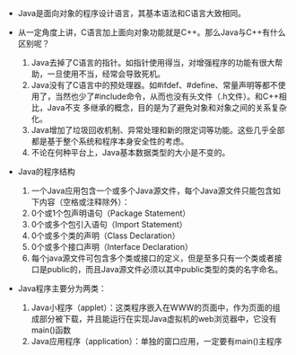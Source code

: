- Java是面向对象的程序设计语言，其基本语法和C语言大致相同。
- 从一定角度上讲，C语言加上面向对象功能就是C++。那么Java与C++有什么区别呢？
    1. Java去掉了C语言的指针。如指针使用得当，对增强程序的功能有很大帮助，一旦使用不当，经常会导致死机。
    1. Java没有了C语言中的预处理器。如#ifdef、#define、常量声明等都不使用了，当然也少了#include命令，从而也没有头文件（.h文件）。和C++相比，Java不支
    多继承的概念，目的是为了避免对象和对象之间的关系复杂化。
    1. Java增加了垃圾回收机制、异常处理和新的限定词等功能。这些几乎全部都是基于整个系统和程序本身安全性的考虑。
    1. 不论在何种平台上，Java基本数据类型的大小是不变的。

- Java的程序结构
    1. 一个Java应用包含一个或多个Java源文件，每个Java源文件只能包含如下内容（空格或注释除外）：
    1. 0个或1个包声明语句（Package Statement）
    1. 0个或多个包引入语句（Import Statement）
    1. 0个或多个类的声明（Class Declaration）
    1. 0个或多个接口声明（Interface Declaration）
    1. 每个java源文件可包含多个类或接口的定义，但是至多只有一个类或者接口是public的，而且Java源文件必须以其中public类型的类的名字命名。

- Java程序主要分为两类：
    1. Java小程序（applet）：这类程序嵌入在WWW的页面中，作为页面的组成部分被下载，并且能运行在实现Java虚拟机的web浏览器中，它没有main()函数
    1. Java应用程序（application）：单独的窗口应用，一定要有main()主程序

